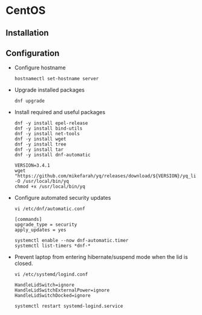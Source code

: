 # CentOS

## Installation

## Configuration

- Configure hostname

  ``` shell
  hostnamectl set-hostname server
  ```

- Upgrade installed packages

  ``` shell
  dnf upgrade
  ```

- Install required and useful packages

  ``` shell
  dnf -y install epel-release
  dnf -y install bind-utils
  dnf -y install net-tools
  dnf -y install wget
  dnf -y install tree
  dnf -y install tar
  dnf -y install dnf-automatic
  ```

  ``` shell
  VERSION=3.4.1
  wget "https://github.com/mikefarah/yq/releases/download/${VERSION}/yq_linux_amd64" -O /usr/local/bin/yq
  chmod +x /usr/local/bin/yq
  ```

- Configure automated security updates

  ``` shell
  vi /etc/dnf/automatic.conf
  ```

  ``` text
  [commands]
  upgrade_type = security
  apply_updates = yes
  ```

  ``` shell
  systemctl enable --now dnf-automatic.timer
  systemctl list-timers *dnf-*
  ```

- Prevent laptop from entering hibernate/suspend mode when the lid is closed.

  ``` shell
  vi /etc/systemd/logind.conf
  ```

  ``` text
  HandleLidSwitch=ignore
  HandleLidSwitchExternalPower=ignore
  HandleLidSwitchDocked=ignore
  ```

  ``` shell
  systemctl restart systemd-logind.service
  ```
